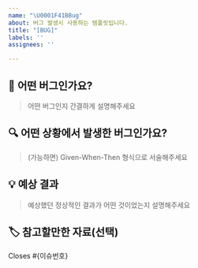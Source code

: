 ```yaml
---
name: "\U0001F41BBug"
about: 버그 발생시 사용하는 템플릿입니다.
title: "[BUG]"
labels: ''
assignees: ''

---
```


## 🐛 어떤 버그인가요?
> 어떤 버그인지 간결하게 설명해주세요

## 🔍️ 어떤 상황에서 발생한 버그인가요?
> (가능하면) Given-When-Then 형식으로 서술해주세요

## 💡 예상 결과
> 예상했던 정상적인 결과가 어떤 것이었는지 설명해주세요

## 🏷️ 참고할만한 자료(선택)

Closes #{이슈번호}
